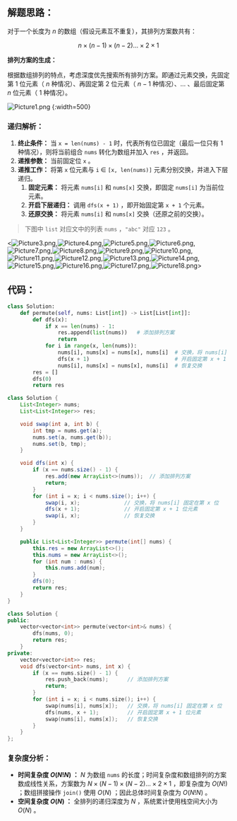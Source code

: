## 解题思路：

对于一个长度为 $n$ 的数组（假设元素互不重复），其排列方案数共有：

$$
n \times (n-1) \times (n-2) … \times 2 \times 1
$$

**排列方案的生成：**

根据数组排列的特点，考虑深度优先搜索所有排列方案。即通过元素交换，先固定第 $1$ 位元素（ $n$ 种情况）、再固定第 $2$ 位元素（ $n-1$ 种情况）、... 、最后固定第 $n$ 位元素（ $1$ 种情况）。

![Picture1.png](https://pic.leetcode.cn/1690622875-QNAmSJ-Picture1.png)
{:width=500}

### 递归解析：

1. **终止条件：** 当 `x = len(nums) - 1`  时，代表所有位已固定（最后一位只有 $1$ 种情况），则将当前组合 `nums` 转化为数组并加入 `res` ，并返回。
2. **递推参数：** 当前固定位 `x` 。
3. **递推工作：** 将第 `x` 位元素与 `i` $\in$ `[x, len(nums)]` 元素分别交换，并进入下层递归。
   1. **固定元素：** 将元素 `nums[i]` 和 `nums[x]` 交换，即固定 `nums[i]` 为当前位元素。
   2. **开启下层递归：** 调用 `dfs(x + 1)` ，即开始固定第 `x + 1` 个元素。
   3. **还原交换：** 将元素 `nums[i]` 和 `nums[x]` 交换（还原之前的交换）。

> 下图中 `list` 对应文中的列表 `nums` ，`"abc"` 对应 `123` 。

<![Picture3.png](https://pic.leetcode-cn.com/1599403497-OCDfsB-Picture3.png),![Picture4.png](https://pic.leetcode-cn.com/1599403497-wEILvT-Picture4.png),![Picture5.png](https://pic.leetcode-cn.com/1599403497-eBHuvg-Picture5.png),![Picture6.png](https://pic.leetcode-cn.com/1599403497-hCtrpl-Picture6.png),![Picture7.png](https://pic.leetcode-cn.com/1599403497-BvuqQX-Picture7.png),![Picture8.png](https://pic.leetcode-cn.com/1599403497-QPjcfe-Picture8.png),![Picture9.png](https://pic.leetcode-cn.com/1599403497-crBxOP-Picture9.png),![Picture10.png](https://pic.leetcode-cn.com/1599403497-lwELHl-Picture10.png),![Picture11.png](https://pic.leetcode-cn.com/1599403497-yjHsYa-Picture11.png),![Picture12.png](https://pic.leetcode-cn.com/1599403497-oYRpaR-Picture12.png),![Picture13.png](https://pic.leetcode-cn.com/1599403497-CadkyC-Picture13.png),![Picture14.png](https://pic.leetcode-cn.com/1599403497-Sbywbs-Picture14.png),![Picture15.png](https://pic.leetcode-cn.com/1599403497-RNgwPK-Picture15.png),![Picture16.png](https://pic.leetcode-cn.com/1599403497-nOToNd-Picture16.png),![Picture17.png](https://pic.leetcode-cn.com/1599403497-ddKpYy-Picture17.png),![Picture18.png](https://pic.leetcode-cn.com/1599403497-xvTQhj-Picture18.png)>

## 代码：

```Python []
class Solution:
    def permute(self, nums: List[int]) -> List[List[int]]:
        def dfs(x):
            if x == len(nums) - 1:
                res.append(list(nums))   # 添加排列方案
                return
            for i in range(x, len(nums)):
                nums[i], nums[x] = nums[x], nums[i]  # 交换，将 nums[i] 固定在第 x 位
                dfs(x + 1)                           # 开启固定第 x + 1 位元素
                nums[i], nums[x] = nums[x], nums[i]  # 恢复交换
        res = []
        dfs(0)
        return res
```

```Java []
class Solution {
    List<Integer> nums;
    List<List<Integer>> res;

    void swap(int a, int b) {
        int tmp = nums.get(a);
        nums.set(a, nums.get(b));
        nums.set(b, tmp);
    }

    void dfs(int x) {
        if (x == nums.size() - 1) {
            res.add(new ArrayList<>(nums));  // 添加排列方案
            return;
        }
        for (int i = x; i < nums.size(); i++) {
            swap(i, x);              // 交换，将 nums[i] 固定在第 x 位
            dfs(x + 1);              // 开启固定第 x + 1 位元素
            swap(i, x);              // 恢复交换
        }
    }

    public List<List<Integer>> permute(int[] nums) {
        this.res = new ArrayList<>();
        this.nums = new ArrayList<>();
        for (int num : nums) {
            this.nums.add(num);
        }
        dfs(0);
        return res;
    }
}
```

```C++ []
class Solution {
public:
    vector<vector<int>> permute(vector<int>& nums) {
        dfs(nums, 0);
        return res;
    }
private:
    vector<vector<int>> res;
    void dfs(vector<int> nums, int x) {
        if (x == nums.size() - 1) {
            res.push_back(nums);      // 添加排列方案
            return;
        }
        for (int i = x; i < nums.size(); i++) {
            swap(nums[i], nums[x]);   // 交换，将 nums[i] 固定在第 x 位
            dfs(nums, x + 1);         // 开启固定第 x + 1 位元素
            swap(nums[i], nums[x]);   // 恢复交换
        }
    }
};
```

### 复杂度分析：

- **时间复杂度 $O(N!N)$ ：** $N$ 为数组 `nums` 的长度；时间复杂度和数组排列的方案数成线性关系，方案数为 $N \times (N-1) \times (N-2) … \times 2 \times 1$ ，即复杂度为 $O(N!)$ ；数组拼接操作 `join()` 使用 $O(N)$ ；因此总体时间复杂度为 $O(N!N)$ 。
- **空间复杂度 $O(N)$ ：** 全排列的递归深度为 $N$ ，系统累计使用栈空间大小为 $O(N)$ 。

